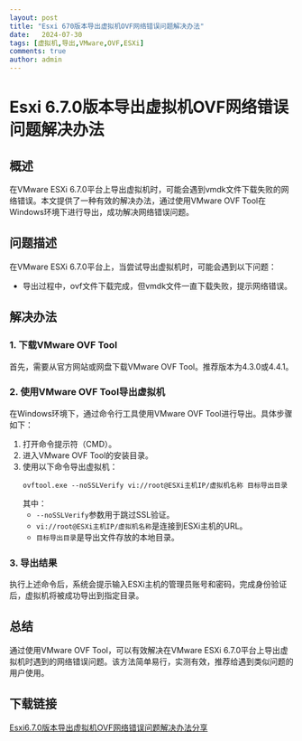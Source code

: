 ```yaml
---
layout: post
title: "Esxi 670版本导出虚拟机OVF网络错误问题解决办法"
date:   2024-07-30
tags: [虚拟机,导出,VMware,OVF,ESXi]
comments: true
author: admin
---
```

# Esxi 6.7.0版本导出虚拟机OVF网络错误问题解决办法

## 概述
在VMware ESXi 6.7.0平台上导出虚拟机时，可能会遇到vmdk文件下载失败的网络错误。本文提供了一种有效的解决办法，通过使用VMware OVF Tool在Windows环境下进行导出，成功解决网络错误问题。

## 问题描述
在VMware ESXi 6.7.0平台上，当尝试导出虚拟机时，可能会遇到以下问题：
- 导出过程中，ovf文件下载完成，但vmdk文件一直下载失败，提示网络错误。

## 解决办法
### 1. 下载VMware OVF Tool
首先，需要从官方网站或网盘下载VMware OVF Tool。推荐版本为4.3.0或4.4.1。

### 2. 使用VMware OVF Tool导出虚拟机
在Windows环境下，通过命令行工具使用VMware OVF Tool进行导出。具体步骤如下：
1. 打开命令提示符（CMD）。
2. 进入VMware OVF Tool的安装目录。
3. 使用以下命令导出虚拟机：
   ```
   ovftool.exe --noSSLVerify vi://root@ESXi主机IP/虚拟机名称 目标导出目录
   ```
   其中：
   - `--noSSLVerify`参数用于跳过SSL验证。
   - `vi://root@ESXi主机IP/虚拟机名称`是连接到ESXi主机的URL。
   - `目标导出目录`是导出文件存放的本地目录。

### 3. 导出结果
执行上述命令后，系统会提示输入ESXi主机的管理员账号和密码，完成身份验证后，虚拟机将被成功导出到指定目录。

## 总结
通过使用VMware OVF Tool，可以有效解决在VMware ESXi 6.7.0平台上导出虚拟机时遇到的网络错误问题。该方法简单易行，实测有效，推荐给遇到类似问题的用户使用。

## 下载链接

[Esxi6.7.0版本导出虚拟机OVF网络错误问题解决办法分享](https://pan.quark.cn/s/de526f6f941c)
